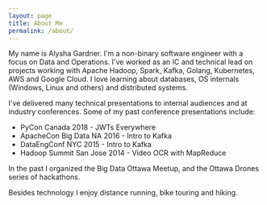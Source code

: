 ```yaml
---
layout: page
title: About Me
permalink: /about/
---
```


My name is Alysha Gardner. I'm a non-binary software engineer with a focus on Data and Operations.
I've worked as an IC and technical lead on projects working with Apache Hadoop, Spark, Kafka, Golang, Kubernetes, AWS and Google Cloud.
I love learning about databases, OS internals (Windows, Linux and others) and distributed systems.

I've delivered many technical presentations to internal audiences and at industry conferences. Some of my past conference presentations include:

- PyCon Canada 2018 - JWTs Everywhere
- ApacheCon Big Data NA 2016 - Intro to Kafka
- DataEngConf NYC 2015 - Intro to Kafka
- Hadoop Summit San Jose 2014 - Video OCR with MapReduce

In the past I organized the Big Data Ottawa Meetup, and the Ottawa Drones series of hackathons.

Besides technology I enjoy distance running, bike touring and hiking.
